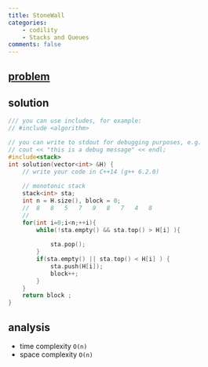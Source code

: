 ```yaml
---
title: StoneWall
categories: 
    - codility
    - Stacks and Queues
comments: false
---
```


## [problem](https://app.codility.com/programmers/lessons/7-stacks_and_queues/stone_wall/)

## solution
```c++
/// you can use includes, for example:
// #include <algorithm>

// you can write to stdout for debugging purposes, e.g.
// cout << "this is a debug message" << endl;
#include<stack>
int solution(vector<int> &H) {
    // write your code in C++14 (g++ 6.2.0)
    
    // monotonic stack
    stack<int> sta;
    int n = H.size(), block = 0;
    //  8   8   5   7   9   8   7   4   8
    //
    for(int i=0;i<n;++i){
        while(!sta.empty() && sta.top() > H[i] ){
            
            sta.pop();
        }
        if(sta.empty() || sta.top() < H[i] ) {
            sta.push(H[i]);
            block++;
        }
    }
    return block ;
}
```
## analysis
- time complexity `O(n)`
- space complexity `O(n)`


